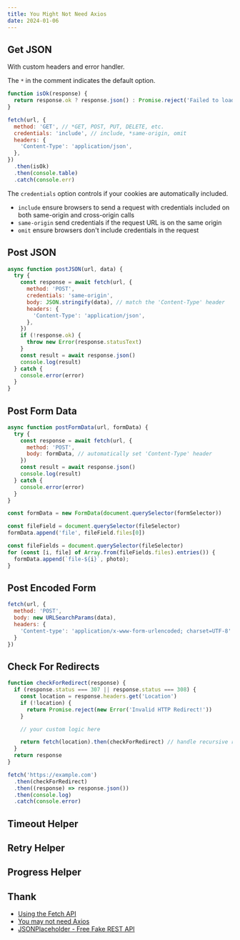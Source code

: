 ```yaml
---
title: You Might Not Need Axios
date: 2024-01-06
---
```


## Get JSON

With custom headers and error handler.

The `*` in the comment indicates the default option.

```js
function isOk(response) {
  return response.ok ? response.json() : Promise.reject('Failed to load data from server')
}

fetch(url, {
  method: 'GET', // *GET, POST, PUT, DELETE, etc.
  credentials: 'include', // include, *same-origin, omit
  headers: {
    'Content-Type': 'application/json',
  },
})
  .then(isOk)
  .then(console.table)
  .catch(console.err)
```

The `credentials` option controls if your cookies are automatically included.

- `include` ensure browsers to send a request with credentials included on both same-origin and cross-origin calls
- `same-origin` send credentials if the request URL is on the same origin
- `omit` ensure browsers don't include credentials in the request

## Post JSON

```js
async function postJSON(url, data) {
  try {
    const response = await fetch(url, {
      method: 'POST',
      credentials: 'same-origin',
      body: JSON.stringify(data), // match the 'Content-Type' header
      headers: {
        'Content-Type': 'application/json',
      },
    })
    if (!response.ok) {
      throw new Error(response.statusText)
    }
    const result = await response.json()
    console.log(result)
  } catch {
    console.error(error)
  }
}
```

## Post Form Data

```js
async function postFormData(url, formData) {
  try {
    const response = await fetch(url, {
      method: 'POST',
      body: formData, // automatically set 'Content-Type' header
    })
    const result = await response.json()
    console.log(result)
  } catch {
    console.error(error)
  }
}
```

```js title='html form'
const formData = new FormData(document.querySelector(formSelector))
```

```js title='single file'
const fileField = document.querySelector(fileSelector)
formData.append('file', fileField.files[0])
```

```js title='multiple files'
const fileFields = document.querySelector(fileSelector)
for (const [i, file] of Array.from(fileFields.files).entries()) {
  formData.append(`file-${i}`, photo);
}
```


## Post Encoded Form

```js
fetch(url, {
  method: 'POST',
  body: new URLSearchParams(data),
  headers: {
    'Content-type': 'application/x-www-form-urlencoded; charset=UTF-8'
  }
})
```


## Check For Redirects

```js
function checkForRedirect(response) {
  if (response.status === 307 || response.status === 308) {
    const location = response.headers.get('Location')
    if (!location) {
      return Promise.reject(new Error('Invalid HTTP Redirect!'))
    }

    // your custom logic here

    return fetch(location).then(checkForRedirect) // handle recursive redirects
  }
  return response
}

fetch('https://example.com')
  .then(checkForRedirect)
  .then((response) => response.json())
  .then(console.log)
  .catch(console.error)
```


## Timeout Helper


## Retry Helper


## Progress Helper





## Thank

- [Using the Fetch API](https://developer.mozilla.org/en-US/docs/Web/API/Fetch_API/Using_Fetch)
- [You may not need Axios](https://danlevy.net/you-may-not-need-axios/)
- [JSONPlaceholder - Free Fake REST API](https://jsonplaceholder.typicode.com/)





